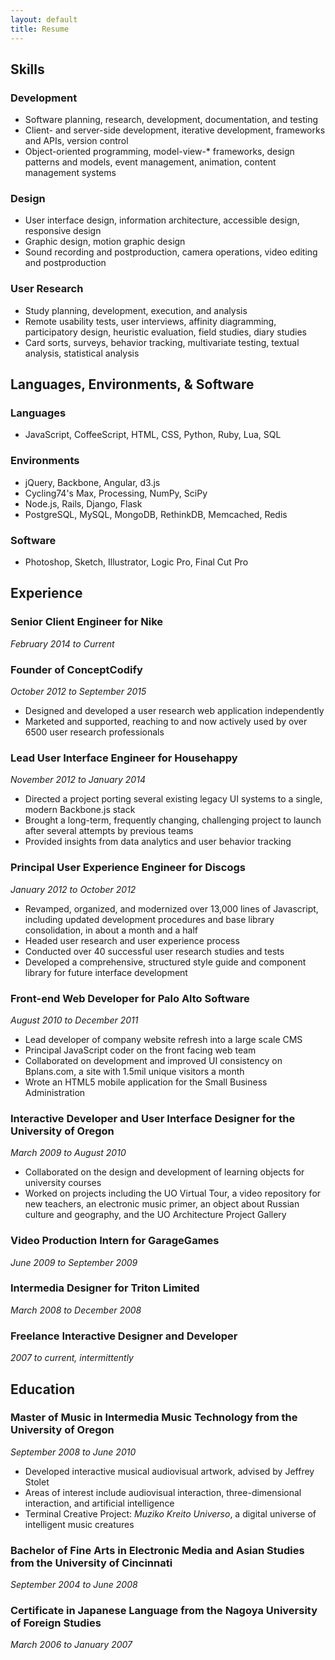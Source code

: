 ```yaml
---
layout: default
title: Resume
---
```


Skills
-------------------------------------------

### Development

- Software planning, research, development, documentation, and testing
- Client- and server-side development, iterative development, frameworks and APIs, version control
- Object-oriented programming, model-view-* frameworks, design patterns and models, event management, animation, content management systems

### Design

- User interface design, information architecture, accessible design, responsive design
- Graphic design, motion graphic design
- Sound recording and postproduction, camera operations, video editing and postproduction

### User Research

- Study planning, development, execution, and analysis
- Remote usability tests, user interviews, affinity diagramming, participatory design, heuristic evaluation, field studies, diary studies
- Card sorts, surveys, behavior tracking, multivariate testing, textual analysis, statistical analysis

Languages, Environments, & Software
-------------------------------------------

### Languages

- JavaScript, CoffeeScript, HTML, CSS, Python, Ruby, Lua, SQL

### Environments

- jQuery, Backbone, Angular, d3.js
- Cycling74's Max, Processing, NumPy, SciPy
- Node.js, Rails, Django, Flask
- PostgreSQL, MySQL, MongoDB, RethinkDB, Memcached, Redis

### Software

- Photoshop, Sketch, Illustrator, Logic Pro, Final Cut Pro

Experience
-------------------------------------------

### Senior Client Engineer for Nike

_February 2014 to Current_

### Founder of ConceptCodify

_October 2012 to September 2015_

- Designed and developed a user research web application independently
- Marketed and supported, reaching to and now actively used by over 6500 user research professionals

### Lead User Interface Engineer for Househappy

_November 2012 to January 2014_

- Directed a project porting several existing legacy UI systems to a single, modern Backbone.js stack
- Brought a long-term, frequently changing, challenging project to launch after several attempts by previous teams
- Provided insights from data analytics and user behavior tracking

### Principal User Experience Engineer for Discogs

_January 2012 to October 2012_

- Revamped, organized, and modernized over 13,000 lines of Javascript, including updated development procedures and base library consolidation, in about a month and a half
- Headed user research and user experience process
- Conducted over 40 successful user research studies and tests
- Developed a comprehensive, structured style guide and component library for future interface development

### Front-end Web Developer for Palo Alto Software

_August 2010 to December 2011_

- Lead developer of company website refresh into a large scale CMS
- Principal JavaScript coder on the front facing web team
- Collaborated on development and improved UI consistency on Bplans.com, a site with 1.5mil unique visitors a month
- Wrote an HTML5 mobile application for the Small Business Administration

### Interactive Developer and User Interface Designer for the University of Oregon

_March 2009 to August 2010_

- Collaborated on the design and development of learning objects for university courses
- Worked on projects including the UO Virtual Tour, a video repository for new teachers, an electronic music primer, an object about Russian culture and geography, and the UO Architecture Project Gallery

### Video Production Intern for GarageGames

_June 2009 to September 2009_

### Intermedia Designer for Triton Limited

_March 2008 to December 2008_

### Freelance Interactive Designer and Developer

_2007 to current, intermittently_

Education
-------------------------------------------

### Master of Music in Intermedia Music Technology from the University of Oregon

_September 2008 to June 2010_

- Developed interactive musical audiovisual artwork, advised by Jeffrey Stolet
- Areas of interest include audiovisual interaction, three-dimensional interaction, and artificial intelligence
- Terminal Creative Project: _Muziko Kreito Universo_, a digital universe of intelligent music creatures

### Bachelor of Fine Arts in Electronic Media and Asian Studies from the University of Cincinnati

_September 2004 to June 2008_

### Certificate in Japanese Language from the Nagoya University of Foreign Studies

_March 2006 to January 2007_
